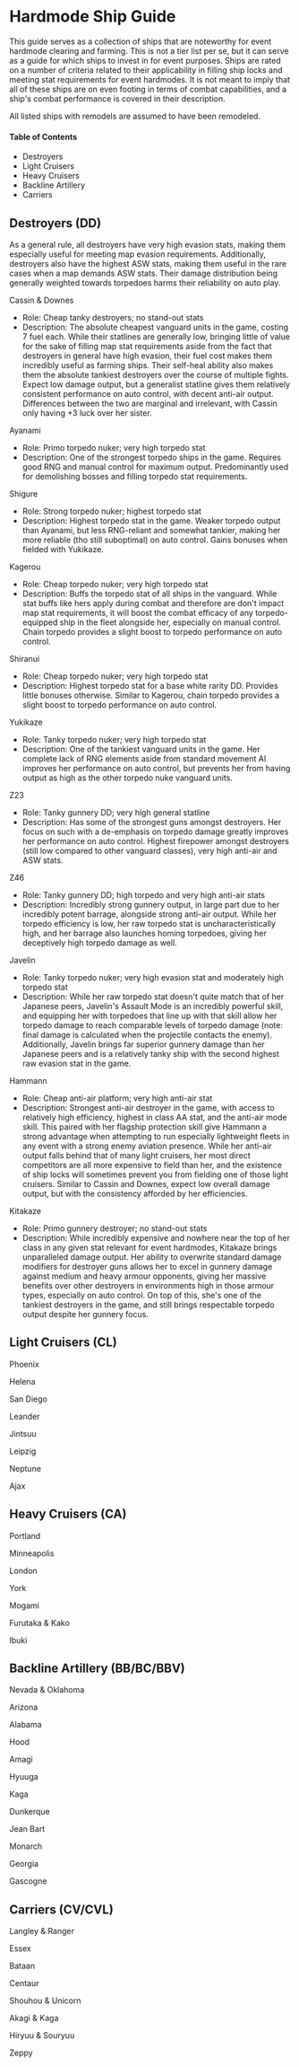 # Hardmode Ship Guide
This guide serves as a collection of ships that are noteworthy for event hardmode clearing and farming. This is not a tier list per se, but it can serve as a guide for which ships to invest in for event purposes. Ships are rated on a number of criteria related to their applicability in filling ship locks and meeting stat requirements for event hardmodes. It is not meant to imply that all of these ships are on even footing in terms of combat capabilities, and a ship's combat performance is covered in their description.

All listed ships with remodels are assumed to have been remodeled.

#### Table of Contents
 - Destroyers
 - Light Cruisers
 - Heavy Cruisers
 - Backline Artillery
 - Carriers

## Destroyers (DD)
As a general rule, all destroyers have very high evasion stats, making them especially useful for meeting map evasion requirements. Additionally, destroyers also have the highest ASW stats, making them useful in the rare cases when a map demands ASW stats. Their damage distribution being generally weighted towards torpedoes harms their reliability on auto play.

Cassin & Downes
 - Role: Cheap tanky destroyers; no stand-out stats
 - Description: The absolute cheapest vanguard units in the game, costing 7 fuel each. While their statlines are generally low, bringing little of value for the sake of filling map stat requirements aside from the fact that destroyers in general have high evasion, their fuel cost makes them incredibly useful as farming ships. Their self-heal ability also makes them the absolute tankiest destroyers over the course of multiple fights. Expect low damage output, but a generalist statline gives them relatively consistent performance on auto control, with decent anti-air output. Differences between the two are marginal and irrelevant, with Cassin only having +3 luck over her sister.

Ayanami
 - Role: Primo torpedo nuker; very high torpedo stat
 - Description: One of the strongest torpedo ships in the game. Requires good RNG and manual control for maximum output. Predominantly used for demolishing bosses and filling torpedo stat requirements.
 
Shigure
 - Role: Strong torpedo nuker; highest torpedo stat
 - Description: Highest torpedo stat in the game. Weaker torpedo output than Ayanami, but less RNG-reliant and somewhat tankier, making her more reliable (tho still suboptimal) on auto control. Gains bonuses when fielded with Yukikaze.

Kagerou
 - Role: Cheap torpedo nuker; very high torpedo stat
 - Description: Buffs the torpedo stat of all ships in the vanguard. While stat buffs like hers apply during combat and therefore are don't impact map stat requirements, it will boost the combat efficacy of any torpedo-equipped ship in the fleet alongside her, especially on manual control. Chain torpedo provides a slight boost to torpedo performance on auto control.

Shiranui
 - Role: Cheap torpedo nuker; very high torpedo stat
 - Description: Highest torpedo stat for a base white rarity DD. Provides little bonuses otherwise. Similar to Kagerou, chain torpedo provides a slight boost to torpedo performance on auto control.

Yukikaze
 - Role: Tanky torpedo nuker; very high torpedo stat
 - Description: One of the tankiest vanguard units in the game. Her complete lack of RNG elements aside from standard movement AI improves her performance on auto control, but prevents her from having output as high as the other torpedo nuke vanguard units.
 
Z23
 - Role: Tanky gunnery DD; very high general statline
 - Description: Has some of the strongest guns amongst destroyers. Her focus on such with a de-emphasis on torpedo damage greatly improves her performance on auto control. Highest firepower amongst destroyers (still low compared to other vanguard classes), very high anti-air and ASW stats.

Z46
 - Role: Tanky gunnery DD; high torpedo and very high anti-air stats
 - Description: Incredibly strong gunnery output, in large part due to her incredibly potent barrage, alongside strong anti-air output. While her torpedo efficiency is low, her raw torpedo stat is uncharacteristically high, and her barrage also launches homing torpedoes, giving her deceptively high torpedo damage as well.

Javelin
 - Role: Tanky torpedo nuker; very high evasion stat and moderately high torpedo stat
 - Description: While her raw torpedo stat doesn't quite match that of her Japanese peers, Javelin's Assault Mode is an incredibly powerful skill, and equipping her with torpedoes that line up with that skill allow her torpedo damage to reach comparable levels of torpedo damage (note: final damage is calculated when the projectile contacts the enemy). Additionally, Javelin brings far superior gunnery damage than her Japanese peers and is a relatively tanky ship with the second highest raw evasion stat in the game.
 
Hammann
 - Role: Cheap anti-air platform; very high anti-air stat
 - Description: Strongest anti-air destroyer in the game, with access to relatively high efficiency, highest in class AA stat, and the anti-air mode skill. This paired with her flagship protection skill give Hammann a strong advantage when attempting to run especially lightweight fleets in any event with a strong enemy aviation presence. While her anti-air output falls behind that of many light cruisers, her most direct competitors are all more expensive to field than her, and the existence of ship locks will sometimes prevent you from fielding one of those light cruisers. Similar to Cassin and Downes, expect low overall damage output, but with the consistency afforded by her efficiencies.

Kitakaze
 - Role: Primo gunnery destroyer; no stand-out stats
 - Description: While incredibly expensive and nowhere near the top of her class in any given stat relevant for event hardmodes, Kitakaze brings unparalleled damage output. Her ability to overwrite standard damage modifiers for destroyer guns allows her to excel in gunnery damage against medium and heavy armour opponents, giving her massive benefits over other destroyers in environments high in those armour types, especially on auto control. On top of this, she's one of the tankiest destroyers in the game, and still brings respectable torpedo output despite her gunnery focus.

## Light Cruisers (CL)

Phoenix
 
Helena
 
San Diego
 
Leander
 
Jintsuu
 
Leipzig
   
Neptune
 
Ajax

## Heavy Cruisers (CA)
Portland
 
Minneapolis
 
London
 
York
 
Mogami
 
Furutaka & Kako
 
Ibuki
 
## Backline Artillery (BB/BC/BBV)
Nevada & Oklahoma
 
Arizona
 
Alabama
 
Hood
 
Amagi
 
Hyuuga
 
Kaga
 
Dunkerque
 
Jean Bart
 
Monarch
 
Georgia
 
Gascogne
 
## Carriers (CV/CVL)
Langley & Ranger
 
Essex
 
Bataan
 
Centaur
 
Shouhou & Unicorn
 
Akagi & Kaga
 
Hiryuu & Souryuu
 
Zeppy
